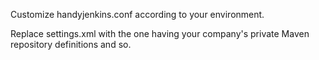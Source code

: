 Customize handyjenkins.conf according to your environment.

Replace settings.xml with the one having your company's private Maven repository definitions and so.